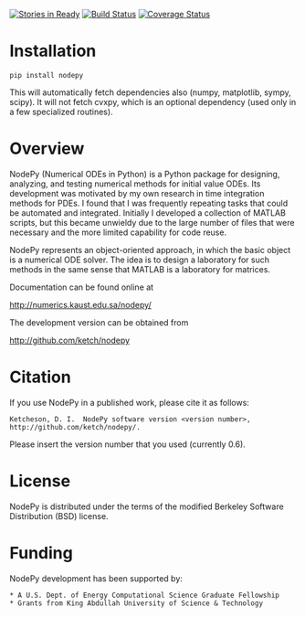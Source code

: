 [![Stories in Ready](https://badge.waffle.io/ketch/nodepy.png?label=ready&title=Ready)](https://waffle.io/ketch/nodepy)
[![Build Status](https://travis-ci.org/ketch/nodepy.png)](https://travis-ci.org/ketch/nodepy)
[![Coverage Status](https://coveralls.io/repos/ketch/nodepy/badge.svg)](https://coveralls.io/r/ketch/nodepy)

# Installation

    pip install nodepy

This will automatically fetch dependencies also (numpy, matplotlib, sympy, scipy).  It will not fetch
cvxpy, which is an optional dependency (used only in a few specialized routines).

# Overview

NodePy (Numerical ODEs in Python) is a Python package for designing, analyzing,
and testing numerical methods for initial value ODEs. Its development was
motivated by my own research in time integration methods for PDEs. I found that
I was frequently repeating tasks that could be automated and integrated.
Initially I developed a collection of MATLAB scripts, but this became unwieldy
due to the large number of files that were necessary and the more limited
capability for code reuse.

NodePy represents an object-oriented approach, in which the basic object is a
numerical ODE solver. The idea is to design a laboratory for such methods in
the same sense that MATLAB is a laboratory for matrices.

Documentation can be found online at

http://numerics.kaust.edu.sa/nodepy/

The development version can be obtained from

http://github.com/ketch/nodepy

# Citation

If you use NodePy in a published work, please cite it as follows:

    Ketcheson, D. I.  NodePy software version <version number>,
    http://github.com/ketch/nodepy/.

Please insert the version number that you used (currently 0.6).

# License

NodePy is distributed under the terms of the modified Berkeley Software
Distribution (BSD) license. 


# Funding

NodePy development has been supported by:

    * A U.S. Dept. of Energy Computational Science Graduate Fellowship
    * Grants from King Abdullah University of Science & Technology


